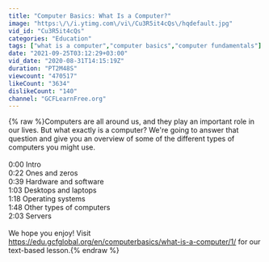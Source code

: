 ```yaml
---
title: "Computer Basics: What Is a Computer?"
image: "https:\/\/i.ytimg.com\/vi\/Cu3R5it4cQs\/hqdefault.jpg"
vid_id: "Cu3R5it4cQs"
categories: "Education"
tags: ["what is a computer","computer basics","computer fundamentals"]
date: "2021-09-25T03:12:29+03:00"
vid_date: "2020-08-31T14:15:19Z"
duration: "PT2M48S"
viewcount: "470517"
likeCount: "3634"
dislikeCount: "140"
channel: "GCFLearnFree.org"
---
```

{% raw %}Computers are all around us, and they play an important role in our lives. But what exactly is a computer? We're going to answer that question and give you an overview of some of the different types of computers you might use. <br /><br />0:00 Intro<br />0:22 Ones and zeros<br />0:39 Hardware and software<br />1:03 Desktops and laptops<br />1:18 Operating systems<br />1:48 Other types of computers<br />2:03 Servers<br /><br />We hope you enjoy! Visit <a rel="nofollow" target="blank" href="https://edu.gcfglobal.org/en/computerbasics/what-is-a-computer/1/">https://edu.gcfglobal.org/en/computerbasics/what-is-a-computer/1/</a> for our text-based lesson.{% endraw %}
